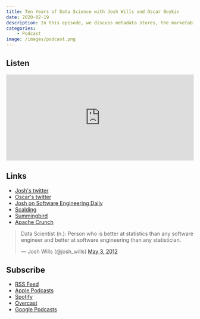 ```yaml
---
title: Ten Years of Data Science with Josh Wills and Oscar Boykin
date: 2020-02-19
description: In this episode, we discuss metadata stores, the marketability of math skills, dreams for the data science language of the future, the career advantage of tackling easy problems, and machine learning as technical debt. Josh also bashes blockchains.
categories:
    - Podcast
image: /images/podcast.png
---
```


## Listen

<iframe src="https://open.spotify.com/embed-podcast/episode/5ef9td3z5bvG6ydGfE0RE3" width="100%" height="232" frameborder="0" allowtransparency="true" allow="encrypted-media"></iframe>
 

## Links

* [Josh's twitter](https://twitter.com/josh_wills/)
* [Oscar's twitter](https://twitter.com/posco/)
* [Josh on Software Engineering Daily](https://softwareengineeringdaily.com/2020/01/10/slack-data-platform-with-josh-wills/)
* [Scalding](https://github.com/twitter/scalding)
* [Summingbird](https://github.com/twitter/summingbird)
* [Apache Crunch](https://github.com/apache/crunch)

<blockquote class="twitter-tweet"><p lang="en" dir="ltr">Data Scientist (n.): Person who is better at statistics than any software engineer and better at software engineering than any statistician.</p>&mdash; Josh Wills (@josh_wills) <a href="https://twitter.com/josh_wills/status/198093512149958656?ref_src=twsrc%5Etfw">May 3, 2012</a></blockquote> <script async src="https://platform.twitter.com/widgets.js" charset="utf-8"></script>

## Subscribe 

 <ul>
        <li><a href="https://feedpress.me/intothehopper">RSS Feed</a></li>
        <li><a href="https://podcasts.apple.com/us/podcast/into-the-hopper/id1499693201">Apple Podcasts</a>    </li>
        <li><a href="https://open.spotify.com/show/63NrgKMVb0VTwkklGboIjy">Spotify</a>    </li>
        <li><a href="https://overcast.fm/itunes1499693201/into-the-hopper">Overcast</a></li>
        <li><a href="https://podcasts.google.com/?feed=aHR0cHM6Ly9mZWVkcHJlc3MubWUvaW50b3RoZWhvcHBlcg">Google Podcasts</a></li>
    </ul>
